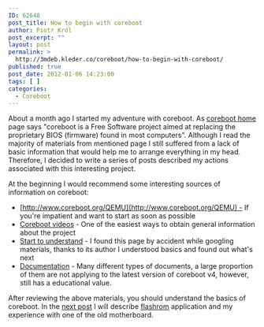 ```yaml
---
ID: 62648
post_title: How to begin with coreboot
author: Piotr Król
post_excerpt: ""
layout: post
permalink: >
  http://3mdeb.kleder.co/coreboot/how-to-begin-with-coreboot/
published: true
post_date: 2012-01-06 14:23:00
tags: [ ]
categories:
  - Coreboot
---
```

About a month ago I started my adventure with coreboot. As [coreboot
home](http://www.coreboot.org/) page says "coreboot is a Free Software project
aimed at replacing the proprietary BIOS (firmware) found in most
computers". Although I read the majority of materials from mentioned page I
still suffered from a lack of basic information that would help me to arrange
everything in my head. Therefore, I decided to write a series of posts
described my actions associated with this interesting project.  


At the beginning I would recommend some interesting sources of information on coreboot:  


- [http://www.coreboot.org/QEMU](http://www.coreboot.org/QEMU) - If you're impatient and want to start as soon as possible
- [Coreboot videos](http://www.coreboot.org/Screenshots#Videos) - One of the easiest ways to obtain general information about the project
- [Start to understand](http://lennartb.home.xs4all.nl/coreboot/coreboot.html) - I found this page by accident while googling materials, thanks to its author I understood basics and found out what's next
- [Documentation](http://www.coreboot.org/Documentation) - Many different types of documents, a large proportion of them are not applying to the latest version of coreboot v4, however, still has a educational value.

After reviewing the above materials, you should understand the basics of
coreboot. In the [next post](/2012/01/06/flashrom-and-shuttle-av18e2/)
I will describe [flashrom](http://flashrom.org/) application and my experience
with one of the old motherboard.
